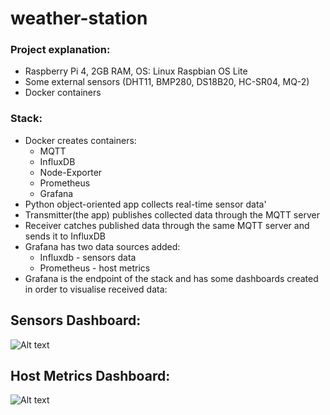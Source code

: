 # weather-station

### Project explanation:
  - Raspberry Pi 4, 2GB RAM, OS: Linux Raspbian OS Lite
  - Some external sensors (DHT11, BMP280, DS18B20, HC-SR04, MQ-2)
  - Docker containers
 
### Stack:
  - Docker creates containers:
    - MQTT
    - InfluxDB
    - Node-Exporter
    - Prometheus
    - Grafana
  - Python object-oriented app collects real-time sensor data'
  - Transmitter(the app) publishes collected data through the MQTT server
  - Receiver catches published data through the same MQTT server and sends it to InfluxDB
  - Grafana has two data sources added:
    - Influxdb - sensors data
    - Prometheus - host metrics
  - Grafana is the endpoint of the stack and has some dashboards created in order to visualise received data:

## Sensors Dashboard:
![Alt text](/readme-files/diagnostics-grafana-timelapse.gif?raw=true "Grafana dashboard timelapse chart - sensors.")
## Host Metrics Dashboard:
![Alt text](/readme-files/sensors-grafana-timelapse.gif?raw=true "Grafana dashboard timelapse chart - Raspberry Pi Diagnostic info")
